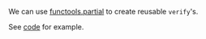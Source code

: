 We can use [functools.partial](https://docs.python.org/3/library/functools.html#functools.partial) to create reusable `verify`'s.

See [code](./custom_verify.py) for example.
